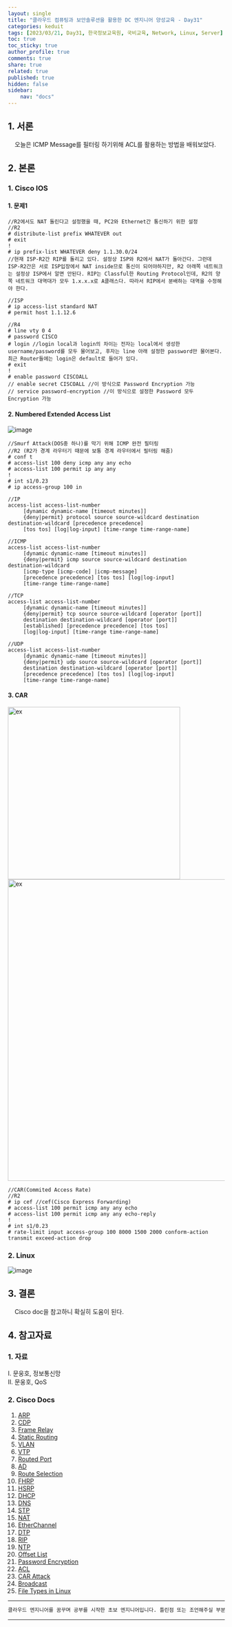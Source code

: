 ```yaml
---
layout: single
title: "클라우드 컴퓨팅과 보안솔루션을 활용한 DC 엔지니어 양성교육 - Day31"
categories: keduit
tags: [2023/03/21, Day31, 한국정보교육원, 국비교육, Network, Linux, Server]
toc: true
toc_sticky: true
author_profile: true
comments: true
share: true
related: true
published: true
hidden: false
sidebar: 
    nav: "docs"
---
```


## 1. 서론     

&nbsp;&nbsp;&nbsp;&nbsp;오늘은 ICMP Message를 필터링 하기위해 ACL를 활용하는 방법을 배워보았다.

## 2. 본론     

### 1. Cisco IOS   

#### 1. 문제1

```
//R2에서도 NAT 돌린다고 설정했을 때, PC2와 Ethernet간 통신하기 위한 설정
//R2
# distribute-list prefix WHATEVER out
# exit
!
# ip prefix-list WHATEVER deny 1.1.30.0/24
//현재 ISP-R2간 RIP를 돌리고 있다. 설정상 ISP와 R2에서 NAT가 돌아간다. 그런데 ISP-R2간은 서로 ISP입장에서 NAT inside므로 통신이 되어야하지만, R2 아래쪽 네트워크는 설정상 ISP에서 알면 안된다. RIP는 Classful한 Routing Protocol인데, R2의 양쪽 네트워크 대역대가 모두 1.x.x.x로 A클래스다. 따라서 RIP에서 분배하는 대역을 수정해야 한다.

//ISP
# ip access-list standard NAT
# permit host 1.1.12.6
```

```
//R4
# line vty 0 4
# password CISCO
# login //login local과 login의 차이는 전자는 local에서 생성한 username/password를 모두 물어보고, 후자는 line 아래 설정한 password만 물어본다. 최근 Router들에는 login은 default로 들어가 있다.
# exit
!
# enable password CISCOALL
// enable secret CISCOALL //이 방식으로 Password Encryption 가능
// service password-encryption //이 방식으로 설정한 Password 모두 Encryption 가능
```

#### 2. Numbered Extended Access List

![image](https://user-images.githubusercontent.com/124491456/226502831-e956edc1-0786-4ceb-bafe-87315634b3fe.png)


```
//Smurf Attack(DOS중 하나)를 막기 위해 ICMP 완전 필터링
//R2 (R2가 경계 라우터기 때문에 보통 경계 라우터에서 필터링 해줌)
# conf t
# access-list 100 deny icmp any any echo
# access-list 100 permit ip any any
!
# int s1/0.23
# ip access-group 100 in
```

```
//IP
access-list access-list-number 
     [dynamic dynamic-name [timeout minutes]] 
     {deny|permit} protocol source source-wildcard destination destination-wildcard [precedence precedence] 
     [tos tos] [log|log-input] [time-range time-range-name]

//ICMP
access-list access-list-number 
     [dynamic dynamic-name [timeout minutes]] 
     {deny|permit} icmp source source-wildcard destination destination-wildcard 
     [icmp-type [icmp-code] |icmp-message]
     [precedence precedence] [tos tos] [log|log-input] 
     [time-range time-range-name]

//TCP
access-list access-list-number 
     [dynamic dynamic-name [timeout minutes]] 
     {deny|permit} tcp source source-wildcard [operator [port]]
     destination destination-wildcard [operator [port]] 
     [established] [precedence precedence] [tos tos] 
     [log|log-input] [time-range time-range-name]

//UDP
access-list access-list-number 
     [dynamic dynamic-name [timeout minutes]] 
     {deny|permit} udp source source-wildcard [operator [port]] 
     destination destination-wildcard [operator [port]] 
     [precedence precedence] [tos tos] [log|log-input] 
     [time-range time-range-name]
```

#### 3. CAR

<img alt="ex" src="https://user-images.githubusercontent.com/124491456/226505533-f14ba669-6bac-4c73-b499-169d243e10c9.png" width=400>


<img alt="ex" src="https://user-images.githubusercontent.com/124491456/226505897-226fb868-4401-4537-8ace-db4eca2895f1.png" width=700>

```
//CAR(Commited Access Rate)
//R2
# ip cef //cef(Cisco Express Forwarding)
# access-list 100 permit icmp any any echo
# access-list 100 permit icmp any any echo-reply
!
# int s1/0.23
# rate-limit input access-group 100 8000 1500 2000 conform-action transmit exceed-action drop
```

### 2. Linux

![image](https://user-images.githubusercontent.com/124491456/226539212-59b0be1e-2510-4750-9f47-2e08ecba04f8.png)

## 3. 결론     

&nbsp;&nbsp;&nbsp;&nbsp;Cisco doc을 참고하니 확실히 도움이 된다.

## 4. 참고자료   

### 1. 자료

Ⅰ. 문웅호, 정보통신망   
Ⅱ. 문웅호, QoS   

### 2. Cisco Docs

1. [ARP](https://www.cisco.com/c/en/us/td/docs/ios-xml/ios/ipaddr_arp/configuration/15-s/arp-15-s-book/Configuring-Address-Resolution-Protocol.html)   
2. [CDP](https://www.cisco.com/c/en/us/td/docs/ios-xml/ios/cdp/configuration/15-mt/cdp-15-mt-book/nm-cdp-discover.html)   
3. [Frame Relay](https://www.cisco.com/c/en/us/support/docs/wan/frame-relay/16563-12.html)   
4. [Static Routing](https://www.cisco.com/c/en/us/td/docs/switches/datacenter/nexus3000/sw/unicast/503_u1_2/nexus3000_unicast_config_gd_503_u1_2/l3_route.html)   
5. [VLAN](https://www.cisco.com/c/en/us/td/docs/switches/datacenter/sw/5_x/nx-os/layer2/configuration/guide/Cisco_Nexus_7000_Series_NX-OS_Layer_2_Switching_Configuration_Guide_Release_5-x_chapter4.html)   
6. [VTP](https://www.cisco.com/c/en/us/support/docs/lan-switching/vtp/10558-21.html)   
7. [Routed Port](https://www.ciscopress.com/articles/article.asp?p=2990405&seqNum=4)   
8. [AD](https://www.cisco.com/c/en/us/support/docs/ip/border-gateway-protocol-bgp/15986-admin-distance.html)   
9. [Route Selection](https://www.cisco.com/c/en/us/support/docs/ip/enhanced-interior-gateway-routing-protocol-eigrp/8651-21.html)   
10. [FHRP](https://www.cisco.com/c/en/us/td/docs/ios-xml/ios/ipapp_fhrp/configuration/xe-16/fhp-xe-16-book/fhp-hsrp-mgo.html)   
11. [HSRP](https://www.cisco.com/c/en/us/support/docs/ip/hot-standby-router-protocol-hsrp/9234-hsrpguidetoc.html)   
12. [DHCP](https://www.cisco.com/c/en/us/td/docs/ios-xml/ios/ipaddr_dhcp/configuration/15-sy/dhcp-15-sy-book/config-dhcp-server.html)   
13. [DNS](https://www.cisco.com/c/en/us/td/docs/ios-xml/ios/ipaddr_dns/configuration/15-mt/dns-15-mt-book/dns-config-dns.html)   
14. [STP](https://www.cisco.com/c/en/us/td/docs/ios-xml/ios/lanswitch/configuration/xe-16/lanswitch-xe-16-book/lsw-span-tree-prot.html)   
15. [NAT](https://www.cisco.com/c/en/us/td/docs/ios-xml/ios/ipaddr_nat/configuration/15-mt/nat-15-mt-book/iadnat-addr-consv.html)   
16. [EtherChannel](https://www.cisco.com/c/en/us/support/docs/lan-switching/etherchannel/98469-ios-etherchannel.html)   
17. [DTP](https://www.ciscopress.com/articles/article.asp?p=2181837&seqNum=8)   
18. [RIP](https://www.cisco.com/c/en/us/td/docs/ios-xml/ios/iproute_rip/configuration/15-mt/irr-15-mt-book/irr-cfg-info-prot.html)   
19. [NTP](https://www.cisco.com/c/en/us/td/docs/switches/lan/catalyst4000/8-2glx/configuration/guide/ntp.html)   
20. [Offset List](https://www.cisco.com/c/en/us/support/docs/ip/enhanced-interior-gateway-routing-protocol-eigrp/13673-14.html#modifycompositemetric)   
21. [Password Encryption](https://www.cisco.com/c/en/us/support/docs/security-vpn/remote-authentication-dial-user-service-radius/107614-64.html)    
22. [ACL](https://www.cisco.com/c/en/us/support/docs/security/ios-firewall/23602-confaccesslists.html)   
23. [CAR Attack](https://www.cisco.com/c/ko_kr/support/docs/ios-nx-os-software/ios-software-releases-122-mainline/12764-car-rate-limit-icmp.pdf)   
24. [Broadcast](https://www.practicalnetworking.net/stand-alone/local-broadcast-vs-directed-broadcast/)   
25. [File Types in Linux](https://linuxconfig.org/identifying-file-types-in-linux)   

---

```bash
클라우드 엔지니어를 꿈꾸며 공부를 시작한 초보 엔지니어입니다. 틀린점 또는 조언해주실 부분이 있으시면 친절하게 댓글 부탁드립니다. 방문해 주셔서 감사합니다 :)
```

---
